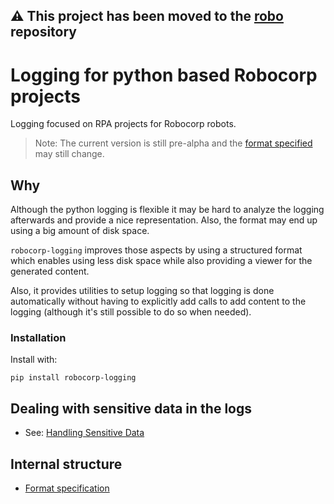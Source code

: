 ⚠️ This project has been moved to the [robo](https://github.com/robocorp/robo/) repository
---

# Logging for python based Robocorp projects

Logging focused on RPA projects for Robocorp robots.

> Note: The current version is still pre-alpha and the [format specified](/docs/format.md) may still change.

## Why

Although the python logging is flexible it may be hard to analyze the logging afterwards and
provide a nice representation. Also, the format may end up using a big amount of disk space.

`robocorp-logging` improves those aspects by using a structured format which enables using less disk space
while also providing a viewer for the generated content.

Also, it provides utilities to setup logging so that logging is done automatically without having
to explicitly add calls to add content to the logging (although it's still possible to do so
when needed).


### Installation

Install with:

`pip install robocorp-logging`


## Dealing with sensitive data in the logs

* See: [Handling Sensitive Data](/docs/handling_sensitive_data.md)


## Internal structure

* [Format specification](/docs/format.md)
